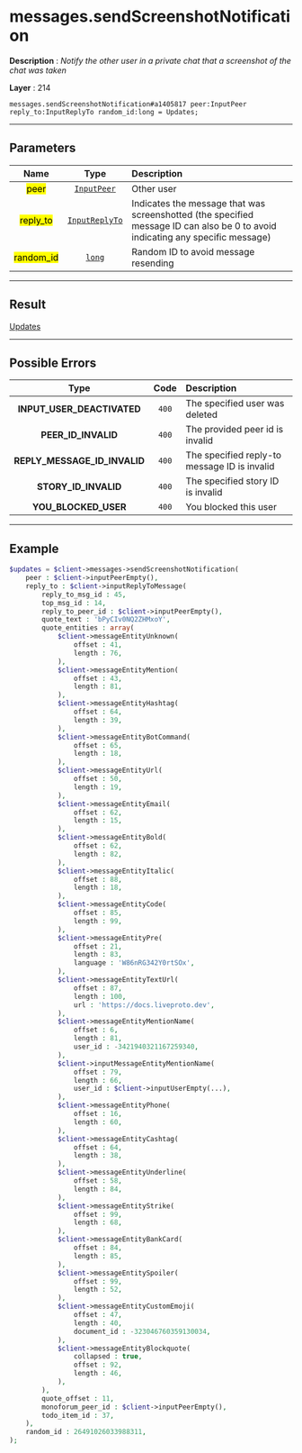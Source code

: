 # messages.sendScreenshotNotification

**Description** : *Notify the other user in a private chat that a screenshot of the chat was taken*

**Layer** : 214

```tl
messages.sendScreenshotNotification#a1405817 peer:InputPeer reply_to:InputReplyTo random_id:long = Updates;
```

---

## Parameters

| Name | Type | Description |
| :---: | :---: | :--- |
| <mark>peer</mark> | [`InputPeer`](type/InputPeer) | Other user |
| <mark>reply_to</mark> | [`InputReplyTo`](type/InputReplyTo) | Indicates the message that was screenshotted (the specified message ID can also be 0 to avoid indicating any specific message) |
| <mark>random_id</mark> | [`long`](type/long) | Random ID to avoid message resending |

---

## Result

[Updates](type/Updates)

---

## Possible Errors

| Type | Code | Description |
| :---: | :---: | :--- |
| **INPUT_USER_DEACTIVATED** | `400` | The specified user was deleted |
| **PEER_ID_INVALID** | `400` | The provided peer id is invalid |
| **REPLY_MESSAGE_ID_INVALID** | `400` | The specified reply-to message ID is invalid |
| **STORY_ID_INVALID** | `400` | The specified story ID is invalid |
| **YOU_BLOCKED_USER** | `400` | You blocked this user |

---

## Example

```php
$updates = $client->messages->sendScreenshotNotification(
	peer : $client->inputPeerEmpty(),
	reply_to : $client->inputReplyToMessage(
		reply_to_msg_id : 45,
		top_msg_id : 14,
		reply_to_peer_id : $client->inputPeerEmpty(),
		quote_text : 'bPyCIv0NQ2ZHMxoY',
		quote_entities : array(
			$client->messageEntityUnknown(
				offset : 41,
				length : 76,
			),
			$client->messageEntityMention(
				offset : 43,
				length : 81,
			),
			$client->messageEntityHashtag(
				offset : 64,
				length : 39,
			),
			$client->messageEntityBotCommand(
				offset : 65,
				length : 18,
			),
			$client->messageEntityUrl(
				offset : 50,
				length : 19,
			),
			$client->messageEntityEmail(
				offset : 62,
				length : 15,
			),
			$client->messageEntityBold(
				offset : 62,
				length : 82,
			),
			$client->messageEntityItalic(
				offset : 88,
				length : 18,
			),
			$client->messageEntityCode(
				offset : 85,
				length : 99,
			),
			$client->messageEntityPre(
				offset : 21,
				length : 83,
				language : 'W86nRG342Y0rtSOx',
			),
			$client->messageEntityTextUrl(
				offset : 87,
				length : 100,
				url : 'https://docs.liveproto.dev',
			),
			$client->messageEntityMentionName(
				offset : 6,
				length : 81,
				user_id : -3421940321167259340,
			),
			$client->inputMessageEntityMentionName(
				offset : 79,
				length : 66,
				user_id : $client->inputUserEmpty(...),
			),
			$client->messageEntityPhone(
				offset : 16,
				length : 60,
			),
			$client->messageEntityCashtag(
				offset : 64,
				length : 38,
			),
			$client->messageEntityUnderline(
				offset : 58,
				length : 84,
			),
			$client->messageEntityStrike(
				offset : 99,
				length : 68,
			),
			$client->messageEntityBankCard(
				offset : 84,
				length : 85,
			),
			$client->messageEntitySpoiler(
				offset : 99,
				length : 52,
			),
			$client->messageEntityCustomEmoji(
				offset : 47,
				length : 40,
				document_id : -323046760359130034,
			),
			$client->messageEntityBlockquote(
				collapsed : true,
				offset : 92,
				length : 46,
			),
		),
		quote_offset : 11,
		monoforum_peer_id : $client->inputPeerEmpty(),
		todo_item_id : 37,
	),
	random_id : 26491026033988311,
);
```